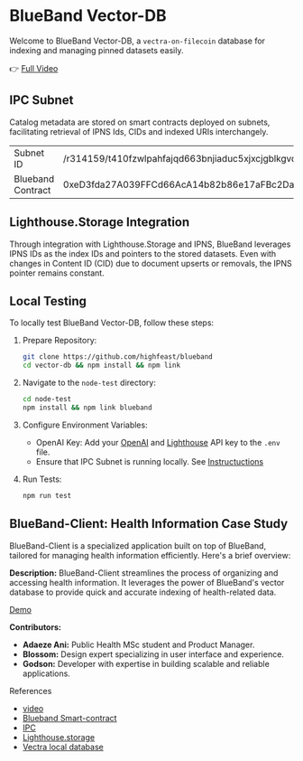 # BlueBand Vector-DB

Welcome to BlueBand Vector-DB, a `vectra-on-filecoin` database for indexing and managing pinned datasets easily.

👉 [Full Video](https://vimeo.com/manage/videos/937456306)

## IPC Subnet

Catalog metadata are stored on smart contracts deployed on subnets, facilitating retrieval of IPNS Ids, CIDs and indexed URIs interchangely.


|                   |                                                       |
| ----------------- | ----------------------------------------------------- |
| Subnet ID         | /r314159/t410fzwlpahfajqd663bnjiaduc5xjxcjgblkgvd6izy |
| Blueband Contract | 0xeD3fda27A039FFCd66AcA14b82b86e17aFBc2Da2            |

## Lighthouse.Storage Integration

Through integration with Lighthouse.Storage and IPNS, BlueBand leverages IPNS IDs as the index IDs and pointers to the stored datasets. Even with changes in Content ID (CID) due to document upserts or removals, the IPNS pointer remains constant.

## Local Testing

To locally test BlueBand Vector-DB, follow these steps:

1. Prepare Repository:

   ```bash
   git clone https://github.com/highfeast/blueband
   cd vector-db && npm install && npm link
   ```

2. Navigate to the `node-test` directory:

   ```bash
   cd node-test
   npm install && npm link blueband
   ```

3. Configure Environment Variables:

   - OpenAI Key: Add your [OpenAI]() and [Lighthouse]() API key to the `.env` file.
   - Ensure that IPC Subnet is running locally. See [Instructuctions]()

4. Run Tests:
   ```bash
   npm run test
   ```

## BlueBand-Client: Health Information Case Study

BlueBand-Client is a specialized application built on top of BlueBand, tailored for managing health information efficiently. Here's a brief overview:

**Description:** BlueBand-Client streamlines the process of organizing and accessing health information. It leverages the power of BlueBand's vector database to provide quick and accurate indexing of health-related data.

[Demo](https://vimeo.com/manage/videos/937456306)

**Contributors:**

- **Adaeze Ani:** Public Health MSc student and Product Manager.
- **Blossom:** Design expert specializing in user interface and experience.
- **Godson:** Developer with expertise in building scalable and reliable applications.

References

- [video]()
- [Blueband Smart-contract]()
- [IPC]()
- [Lighthouse.storage]()
- [Vectra local database]()
